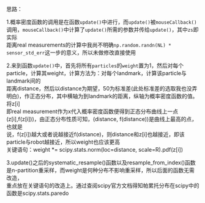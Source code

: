 思路： 

1.概率密度函数的调用是在函数`update()`中进行，而`update()`被`mouseCallback()`调用，`mouseCallback()`中计算了`update()`所需的参数并传给`update()`，其中`zs`即实际  
距离real measurements的计算中我尚不明确`np.random.randn(NL) * sensor_std_err`这一步的意义，所以未做修改直接使用  

2.来到函数`update()`中，首先将所有`particles`的`weight`置为1，然后对每个particle，计算其weight，计算方法为：对每个landmark，计算该particle与landmark间的  
距离distance，然后以distance为期望，50为标准差(此处标准差的选取我也没弄明白)，作正态分布，其中横轴为到landmark的距离，纵轴为概率密度函数的值。将z[i]  
即real measurement作为x代入概率密度函数便得到正态分布曲线上一点(z[i],f(z[i]))，由正态分布性质可知，(distance, f(distance))是曲线上最高的点，也就是  
说，f(z[i])越大或者说越接近f(distance)，则distance和z[i]也越接近，即该particle与robot越接近，所以weight也应该更高  
关键语句：weight *= scipy.stats.norm(loc=distance, scale=R).pdf(z[i])  

3.update()之后的systematic_resample()函数以及resample_from_index()函数是n-partition重采样，而weight是何种分布不影响重采样，所以后面的函数无需改造，  
重点放在关键语句的改造上。通过查阅scipy官方文档得知帕累托分布在scipy中的函数是scipy.stats.paredo

